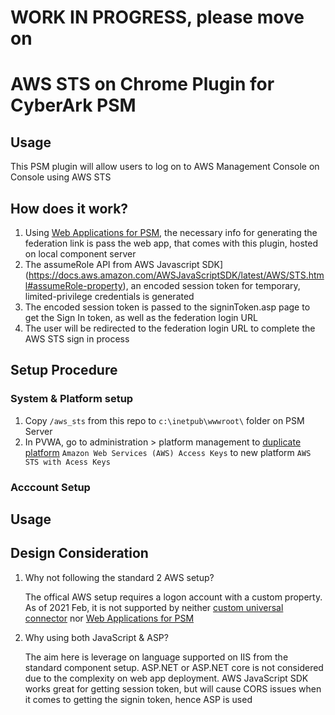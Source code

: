 # WORK IN PROGRESS, please move on

# AWS STS on Chrome Plugin for CyberArk PSM

## Usage
This PSM plugin will allow users to log on to AWS Management Console on Console using AWS STS

## How does it work?

1. Using [Web Applications for PSM](https://docs.cyberark.com/Product-Doc/OnlineHelp/PAS/Latest/en/Content/PASIMP/psm_WebApplication.htm?tocpath=Developer%7CCreate%20extensions%7CPSM%20Connectors%7C_____2), the necessary info for generating the federation link is pass the web app, that comes with this plugin, hosted on local component server
2. The assumeRole API from AWS Javascript SDK](https://docs.aws.amazon.com/AWSJavaScriptSDK/latest/AWS/STS.html#assumeRole-property), an encoded session token for temporary, limited-privilege credentials is generated
3. The encoded session token is passed to the signinToken.asp page to get the Sign In token, as well as the federation login URL
4. The user will be redirected to the federation login URL to complete the AWS STS sign in process


## Setup Procedure

### System & Platform setup
1. Copy `/aws_sts` from this repo to `c:\inetpub\wwwroot\` folder on PSM Server
2. In PVWA, go to administration > platform management to [duplicate platform](https://docs.cyberark.com/Product-Doc/OnlineHelp/PrivCloud/Latest/en/Content/PASIMP/manage-platforms.htm) `Amazon Web Services (AWS) Access Keys` to new platform `AWS STS with Acess Keys`



### Acccount Setup


## Usage



## Design Consideration
1. Why not following the standard 2 AWS setup?

   The offical AWS setup requires a logon account with a custom property.    
   As of 2021 Feb, it is not supported by neither [custom universal connector](https://docs.cyberark.com/Product-Doc/OnlineHelp/PAS/Latest/en/Content/PASIMP/psm_Develop_universal_connector.htm?TocPath=Developer%7CCreate%20extensions%7CPSM%20Connectors%7C_____1) nor  [Web Applications for PSM](https://docs.cyberark.com/Product-Doc/OnlineHelp/PAS/Latest/en/Content/PASIMP/psm_WebApplication.htm?tocpath=Developer%7CCreate%20extensions%7CPSM%20Connectors%7C_____2)

2. Why using both JavaScript & ASP?

   The aim here is leverage on language supported on IIS from the standard component setup.
   ASP.NET or ASP.NET core is not considered due to the complexity on web app deployment.
   AWS JavaScript SDK works great for getting session token, but will cause CORS issues when it comes to getting the signin token, hence ASP is used 
